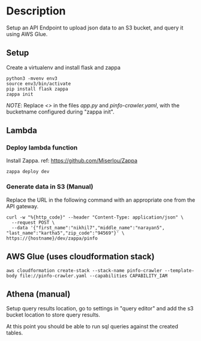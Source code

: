 # Description
Setup an API Endpoint to upload json data to an S3 bucket, and query it using AWS Glue.


## Setup
Create a virtualenv and install flask and zappa
```
python3 -mvenv env3
source env3/bin/activate
pip install flask zappa
zappa init
```
*NOTE*: Replace _\<<bucketname>>_ in the files *app.py* and *pinfo-crawler.yaml*, with the bucketname configured during "zappa init".


## Lambda
### Deploy lambda function
Install Zappa. ref: https://github.com/Miserlou/Zappa
```
zappa deploy dev
```


### Generate data in S3 (Manual)
Replace the URL in the following command with an appropriate one from the API gateway.
```
curl -w "%{http_code}" --header "Content-Type: application/json" \
  --request POST \
  --data '{"first_name":"nikhil7","middle_name":"narayan5", "last_name":"kartha5","zip_code":"94569"}' \
https://{hostname}/dev/zappa/pinfo
```


## AWS Glue (uses cloudformation stack)
```
aws cloudformation create-stack --stack-name pinfo-crawler --template-body file://pinfo-crawler.yaml --capabilities CAPABILITY_IAM
```


## Athena (manual)
Setup query results location, go to settings in "query editor" and add the s3 bucket location to store query results.

At this point you should be able to run sql queries against the created tables.


